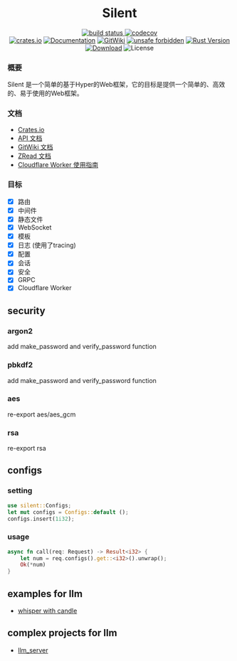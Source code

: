 <div align="center">
<h1>Silent</h1>
<p>
<a href="https://github.com/silent-rs/silent/actions">
    <img alt="build status" src="https://github.com/silent-rs/silent/actions/workflows/build.yml/badge.svg" />
</a>
<a href="https://codecov.io/gh/silent-rs/silent">
    <img alt="codecov" src="https://codecov.io/gh/silent-rs/silent/branch/main/graph/badge.svg" />
</a>
<br/>
<a href="https://crates.io/crates/silent"><img alt="crates.io" src="https://img.shields.io/crates/v/silent" /></a>
<a href="https://docs.rs/silent"><img alt="Documentation" src="https://docs.rs/silent/badge.svg" /></a>
<a href="https://deepwiki.com/silent-rs/silent"><img alt="GitWiki" src="https://img.shields.io/badge/GitWiki-Documentation-blue" /></a>
<a href="https://github.com/rust-secure-code/safety-dance/"><img alt="unsafe forbidden" src="https://img.shields.io/badge/unsafe-forbidden-success.svg" /></a>
<a href="https://www.rust-lang.org"><img alt="Rust Version" src="https://img.shields.io/badge/rust-1.75%2B-blue" /></a>
<br/>
<a href="https://crates.io/crates/silent"><img alt="Download" src="https://img.shields.io/crates/d/silent.svg" /></a>
<img alt="License" src="https://img.shields.io/crates/l/silent.svg" />
</p>
</div>

### 概要

Silent 是一个简单的基于Hyper的Web框架，它的目标是提供一个简单的、高效的、易于使用的Web框架。

### 文档

- [Crates.io](https://crates.io/crates/silent)
- [API 文档](https://docs.rs/silent)
- [GitWiki 文档](https://deepwiki.com/silent-rs/silent)
- [ZRead 文档](https://zread.ai/silent-rs/silent)
- [Cloudflare Worker 使用指南](docs/cloudflare-worker.md)

### 目标

- [x] 路由
- [x] 中间件
- [x] 静态文件
- [x] WebSocket
- [x] 模板
- [x] 日志 (使用了tracing)
- [x] 配置
- [x] 会话
- [x] 安全
- [x] GRPC
- [x] Cloudflare Worker

## security

### argon2

add make_password and verify_password function

### pbkdf2

add make_password and verify_password function

### aes

re-export aes/aes_gcm

### rsa

re-export rsa

## configs

### setting

```rust
use silent::Configs;
let mut configs = Configs::default ();
configs.insert(1i32);
```

### usage

```rust
async fn call(req: Request) -> Result<i32> {
    let num = req.configs().get::<i32>().unwrap();
    Ok(*num)
}
```

## examples for llm

* [whisper with candle](./examples/candle_whisper/readme.md)

## complex projects for llm

* [llm_server](https://github.com/silent-rs/llm_server)
